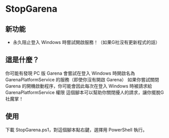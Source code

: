 # StopGarena

## 新功能
* 永久阻止登入 Windows 時嘗試開啟服務！（如果G社沒有更新程式的話）

## 這是什麼？
你可能有發現 PC 版 Garena 會嘗試在登入 Windows 時開啟名為 GarenaPlatformService 的服務（即使你沒有開啟 Garena）
如果你嘗試關閉 Garena 的開機啟動程序，你可能會因此每次在登入 Windows 時被請求給 GarenaPlatformService 權限
這個腳本可以幫助你關閉擾人的請求，讓你擺脫G社魔掌！

## 使用
下載 StopGarena.ps1，對這個腳本點右鍵，選擇用 PowerShell 執行。
